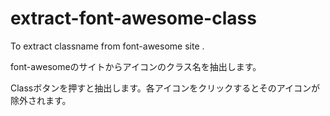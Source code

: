 # extract-font-awesome-class

 To extract classname from font-awesome site .

font-awesomeのサイトからアイコンのクラス名を抽出します。

Classボタンを押すと抽出します。各アイコンをクリックするとそのアイコンが除外されます。
